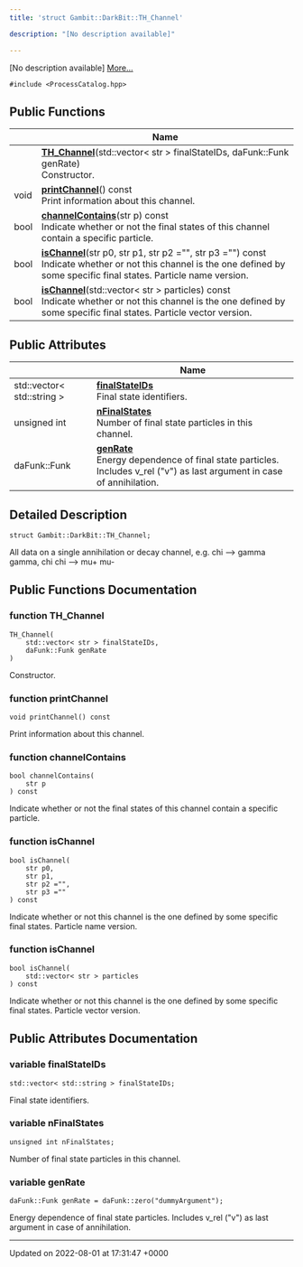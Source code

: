 ```yaml
---
title: 'struct Gambit::DarkBit::TH_Channel'

description: "[No description available]"

---
```









[No description available] [More...](#detailed-description)


`#include <ProcessCatalog.hpp>`

## Public Functions

|                | Name           |
| -------------- | -------------- |
| | **[TH_Channel](/documentation/code/gambit_sphinxclasses/structgambit_1_1darkbit_1_1th__channel/#function-th-channel)**(std::vector< str > finalStateIDs, daFunk::Funk genRate)<br>Constructor.  |
| void | **[printChannel](/documentation/code/gambit_sphinxclasses/structgambit_1_1darkbit_1_1th__channel/#function-printchannel)**() const<br>Print information about this channel.  |
| bool | **[channelContains](/documentation/code/gambit_sphinxclasses/structgambit_1_1darkbit_1_1th__channel/#function-channelcontains)**(str p) const<br>Indicate whether or not the final states of this channel contain a specific particle.  |
| bool | **[isChannel](/documentation/code/gambit_sphinxclasses/structgambit_1_1darkbit_1_1th__channel/#function-ischannel)**(str p0, str p1, str p2 ="", str p3 ="") const<br>Indicate whether or not this channel is the one defined by some specific final states. Particle name version.  |
| bool | **[isChannel](/documentation/code/gambit_sphinxclasses/structgambit_1_1darkbit_1_1th__channel/#function-ischannel)**(std::vector< str > particles) const<br>Indicate whether or not this channel is the one defined by some specific final states. Particle vector version.  |

## Public Attributes

|                | Name           |
| -------------- | -------------- |
| std::vector< std::string > | **[finalStateIDs](/documentation/code/gambit_sphinxclasses/structgambit_1_1darkbit_1_1th__channel/#variable-finalstateids)** <br>Final state identifiers.  |
| unsigned int | **[nFinalStates](/documentation/code/gambit_sphinxclasses/structgambit_1_1darkbit_1_1th__channel/#variable-nfinalstates)** <br>Number of final state particles in this channel.  |
| daFunk::Funk | **[genRate](/documentation/code/gambit_sphinxclasses/structgambit_1_1darkbit_1_1th__channel/#variable-genrate)** <br>Energy dependence of final state particles. Includes v_rel ("v") as last argument in case of annihilation.  |

## Detailed Description

```
struct Gambit::DarkBit::TH_Channel;
```


All data on a single annihilation or decay channel, e.g. chi --> gamma gamma, chi chi --> mu+ mu- 

## Public Functions Documentation

### function TH_Channel

```
TH_Channel(
    std::vector< str > finalStateIDs,
    daFunk::Funk genRate
)
```

Constructor. 

### function printChannel

```
void printChannel() const
```

Print information about this channel. 

### function channelContains

```
bool channelContains(
    str p
) const
```

Indicate whether or not the final states of this channel contain a specific particle. 

### function isChannel

```
bool isChannel(
    str p0,
    str p1,
    str p2 ="",
    str p3 =""
) const
```

Indicate whether or not this channel is the one defined by some specific final states. Particle name version. 

### function isChannel

```
bool isChannel(
    std::vector< str > particles
) const
```

Indicate whether or not this channel is the one defined by some specific final states. Particle vector version. 

## Public Attributes Documentation

### variable finalStateIDs

```
std::vector< std::string > finalStateIDs;
```

Final state identifiers. 

### variable nFinalStates

```
unsigned int nFinalStates;
```

Number of final state particles in this channel. 

### variable genRate

```
daFunk::Funk genRate = daFunk::zero("dummyArgument");
```

Energy dependence of final state particles. Includes v_rel ("v") as last argument in case of annihilation. 

-------------------------------

Updated on 2022-08-01 at 17:31:47 +0000